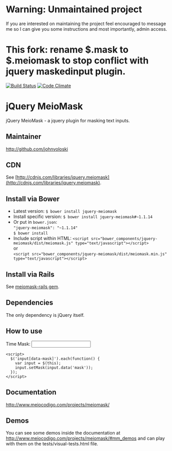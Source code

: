 # Warning: Unmaintained project
If you are interested on maintaining the project feel encouraged to message me so I can give you some instructions and most importantly, admin access.

# This fork: rename $.mask to $.meiomask to stop conflict with jquery maskedinput plugin.

[![Build Status](https://travis-ci.org/fabiomcosta/jquery-meiomask.png?branch=master)](https://travis-ci.org/fabiomcosta/jquery-meiomask)
[![Code Climate](https://codeclimate.com/github/fabiomcosta/jquery-meiomask.png)](https://codeclimate.com/github/fabiomcosta/jquery-meiomask)

# jQuery MeioMask

jQuery MeioMask - a jquery plugin for masking text inputs.

## Maintainer

http://github.com/johnvoloski

## CDN

  See [http://cdnjs.com/libraries/jquery.meiomask](http://cdnjs.com/libraries/jquery.meiomask).

## Install via Bower

* Latest version:           `$ bower install jquery-meiomask`
* Install specific version: `$ bower install jquery-meiomask#~1.1.14`
* Or put in `bower.json`:
  <br/>`"jquery-meiomask": "~1.1.14"`
  <br/>`$ bower install`
* Include script within HTML: 
`<script src="bower_components/jquery-meiomask/dist/meiomask.js" type="text/javascript"></script>`
<br/>or<br/>
`<script src="bower_components/jquery-meiomask/dist/meiomask.min.js" type="text/javascript"></script>`

## Install via Rails

See [meiomask-rails gem](https://github.com/johnvoloski/meiomask-rails).

## Dependencies

The only dependency is jQuery itself.

## How to use
<html>
  <head>
    <script src="jquery-1.10.2.js"></script>
    <script src="meiomask.min.js"></script>
  </head>

  <body>
    <form>
      <label for="time">Time Mask:</label>
      <input type="text" id="time" name="time" data-mask="time" />
    </form>

    <script>
      $('input[data-mask]').each(function() {
        var input = $(this);
        input.setMask(input.data('mask'));
      });
    </script>
  </body>
</html>

## Documentation

http://www.meiocodigo.com/projects/meiomask/

## Demos

You can see some demos inside the documentation at http://www.meiocodigo.com/projects/meiomask/#mm_demos
and can play with them on the tests/visual-tests.html file.
